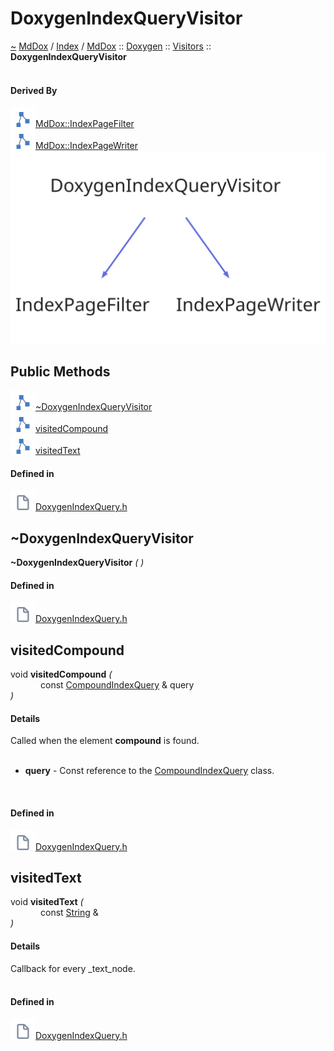<a id="doxygenindexqueryvisitor"></a>
<h1>DoxygenIndexQueryVisitor</h1>
<a id="classMdDox_1_1Doxygen_1_1Visitors_1_1DoxygenIndexQueryVisitor"></a>
<a href="https://github.com/CharlesCarley/MdDox">~</a>
<a href="indexpage.md#mddox">MdDox</a>
<span class="inline-text">/</span>
<a href="index.md#index">Index</a>
<span class="inline-text">/</span>
<a href="namespaceMdDox.md#mddox">MdDox</a>
<span class="inline-text">::</span>
<a href="namespaceMdDox_1_1Doxygen.md#doxygen">Doxygen</a>
<span class="inline-text">::</span>
<a href="namespaceMdDox_1_1Doxygen_1_1Visitors.md#visitors">Visitors</a>
<span class="inline-text">::</span>
<span class="bold-text"><b>DoxygenIndexQueryVisitor</b></span>
<br/>
<br/>
<a id="derived-by"></a>
<h4>Derived By</h4>
<div class="icon-link">
<img src="../images/class.svg"/><a href="classMdDox_1_1IndexPageFilter.md#mddoxindexpagefilter">MdDox::IndexPageFilter</a>
</div>
<div class="icon-link">
<img src="../images/class.svg"/><a href="classMdDox_1_1IndexPageWriter.md#mddoxindexpagewriter">MdDox::IndexPageWriter</a>
</div>
<img src="../images/dot/internal-diagram-82.dot.svg"/><br/>
<a id="public-methods"></a>
<h2>Public Methods</h2>
<span class="icon-list-item"><a href="#~doxygenindexqueryvisitor" class="icon-list-item"><img src="../images/class.svg" class="icon-list-item"/><span class="icon-list-item">~DoxygenIndexQueryVisitor</span>
</a>
</span>
<br/>
<span class="icon-list-item"><a href="#visitedcompound" class="icon-list-item"><img src="../images/class.svg" class="icon-list-item"/><span class="icon-list-item">visitedCompound</span>
</a>
</span>
<br/>
<span class="icon-list-item"><a href="#visitedtext" class="icon-list-item"><img src="../images/class.svg" class="icon-list-item"/><span class="icon-list-item">visitedText</span>
</a>
</span>
<br/>
<a id="defined-in"></a>
<h4>Defined in</h4>
<span class="icon-list-item"><a href="https://github.com/CharlesCarley/MdDox/blob/master/Tools/Doxygen/DoxygenIndexQuery.h#L31" class="icon-list-item"><img src="../images/file.svg" class="icon-list-item"/><span class="icon-list-item">DoxygenIndexQuery.h</span>
</a>
</span>
<a id="~doxygenindexqueryvisitor"></a>
<h2>~DoxygenIndexQueryVisitor</h2>
<span class="bold-text"><b>~DoxygenIndexQueryVisitor</b></span>
<span class="italic-text"><i>(</i></span>
<span class="italic-text"><i>)</i></span>
<a id="defined-in"></a>
<h4>Defined in</h4>
<span class="icon-list-item"><a href="https://github.com/CharlesCarley/MdDox/blob/master/Tools/Doxygen/DoxygenIndexQuery.h#L33" class="icon-list-item"><img src="../images/file.svg" class="icon-list-item"/><span class="icon-list-item">DoxygenIndexQuery.h</span>
</a>
</span>
<br/>
<a id="visitedcompound"></a>
<h2>visitedCompound</h2>
<span class="inline-text">void</span>
<span class="bold-text"><b>visitedCompound</b></span>
<span class="italic-text"><i>(</i></span>
<div class="paragraph">
<span class="paragraph"><img src="../images/horSpace24px.svg"/><span class="inline-text">const </span>
<a href="classMdDox_1_1Doxygen_1_1CompoundIndexQuery.md#compoundindexquery">CompoundIndexQuery</a>
<span class="inline-text"> &amp;</span>
<span class="inline-text">query</span>
</span>
</div>
<span class="italic-text"><i>)</i></span>
<a id="details"></a>
<h4>Details</h4>
<span class="inline-text">Called when the element </span>
<span class="bold-text"><b>compound</b></span>
<span class="inline-text"> is found. </span>
<br/>
<br/>
<ul>
<li><span class="bold-text"><b>query</b></span>
<span class="inline-text"> - </span>
<span class="inline-text">Const reference to the </span>
<a href="classMdDox_1_1Doxygen_1_1CompoundIndexQuery.md#compoundindexquery">CompoundIndexQuery</a>
<span class="inline-text"> class. </span>
</li>
</ul>
<br/>
<a id="defined-in"></a>
<h4>Defined in</h4>
<span class="icon-list-item"><a href="https://github.com/CharlesCarley/MdDox/blob/master/Tools/Doxygen/DoxygenIndexQuery.h#L43" class="icon-list-item"><img src="../images/file.svg" class="icon-list-item"/><span class="icon-list-item">DoxygenIndexQuery.h</span>
</a>
</span>
<br/>
<a id="visitedtext"></a>
<h2>visitedText</h2>
<span class="inline-text">void</span>
<span class="bold-text"><b>visitedText</b></span>
<span class="italic-text"><i>(</i></span>
<div class="paragraph">
<span class="paragraph"><img src="../images/horSpace24px.svg"/><span class="inline-text">const </span>
<a href="namespaceMdDox.md#string">String</a>
<span class="inline-text"> &amp;</span>
</span>
</div>
<span class="italic-text"><i>)</i></span>
<a id="details"></a>
<h4>Details</h4>
<span class="inline-text">Callback for every _text_node. </span>
<br/>
<br/>
<a id="defined-in"></a>
<h4>Defined in</h4>
<span class="icon-list-item"><a href="https://github.com/CharlesCarley/MdDox/blob/master/Tools/Doxygen/DoxygenIndexQuery.h#L38" class="icon-list-item"><img src="../images/file.svg" class="icon-list-item"/><span class="icon-list-item">DoxygenIndexQuery.h</span>
</a>
</span>
<br/>
</div>
</div>
</body>
</html>
